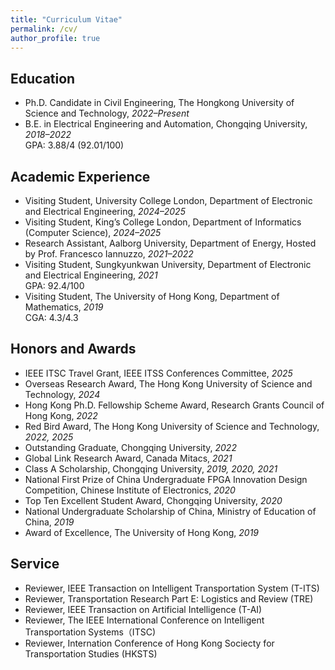 ```yaml
---
title: "Curriculum Vitae"
permalink: /cv/
author_profile: true
---
```


## Education
- Ph.D. Candidate in Civil Engineering, The Hongkong University of Science and Technology, *2022–Present*   
- B.E. in Electrical Engineering and Automation, Chongqing University, *2018–2022*  
  GPA: 3.88/4 (92.01/100)  

## Academic Experience
- Visiting Student, University College London, Department of Electronic and Electrical Engineering, *2024–2025* 
- Visiting Student, King’s College London, Department of Informatics (Computer Science), *2024–2025*   
- Research Assistant, Aalborg University, Department of Energy, Hosted by Prof. Francesco Iannuzzo, *2021–2022*  
- Visiting Student, Sungkyunkwan University, Department of Electronic and Electrical Engineering, *2021*  
  GPA: 92.4/100  
- Visiting Student, The University of Hong Kong, Department of Mathematics, *2019*  
  CGA: 4.3/4.3  

## Honors and Awards
- IEEE ITSC Travel Grant, IEEE ITSS Conferences Committee, *2025*  
- Overseas Research Award, The Hong Kong University of Science and Technology, *2024*  
- Hong Kong Ph.D. Fellowship Scheme Award, Research Grants Council of Hong Kong, *2022*  
- Red Bird Award, The Hong Kong University of Science and Technology, *2022, 2025*  
- Outstanding Graduate, Chongqing University, *2022*  
- Global Link Research Award, Canada Mitacs,  *2021*  
- Class A Scholarship, Chongqing University, *2019, 2020, 2021*  
- National First Prize of China Undergraduate FPGA Innovation Design Competition, Chinese Institute of Electronics, *2020*  
- Top Ten Excellent Student Award, Chongqing University, *2020*  
- National Undergraduate Scholarship of China, Ministry of Education of China, *2019*  
- Award of Excellence, The University of Hong Kong, *2019*  

## Service
- Reviewer, IEEE Transaction on Intelligent Transportation System (T-ITS)
- Reviewer, Transportation Research Part E: Logistics and Review (TRE)
- Reviewer, IEEE Transaction on Artificial Intelligence (T-AI)
- Reviewer, The IEEE International Conference on Intelligent Transportation Systems（ITSC)
- Reviewer, Internation Conference of Hong Kong Sociecty for Transportation Studies (HKSTS)

